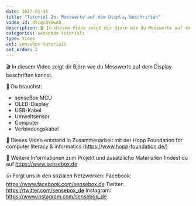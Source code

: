 ```yaml
---
date: 2017-01-15
title: "Tutorial 2b: Messwerte auf dem Display beschriften"
video_id: dYiqcBYGwAQ
description: 🎬 In diesem Video zeigt dir Björn wie du Messwerte auf dem Display beschriften kannst.
categories: sensebox-tutorials
type: Video
set: sensebox-tutorials
set_order: 3
---
```

🎬 In diesem Video zeigt dir Björn wie du Messwerte auf dem Display beschriften kannst.

🧰 Du brauchst:
- senseBox MCU
- OLED-Display
- USB-Kabel
- Umweltsensor
- Computer
- Verbindungskabel

🎥 Dieses Video entstand in Zusammenarbeit mit der Hopp Foundation for computer literacy & informatics (https://www.hopp-foundation.de/)

 🔎 Weitere Informationen zum Projekt und zusätzliche Materialien findest du auf https://www.sensebox.de

👍 Folgt uns in den sozialen Netzwerken:
Facebook: https://www.facebook.com/sensebox.de
Twitter: https://twitter.com/sensebox_de
Instagram: https://www.instagram.com/sensebox_de